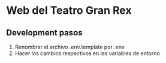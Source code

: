 # Web del Teatro Gran Rex


## Development pasos

1. Renombrar el archivo .env.template por .env
2. Hacer los cambios respectivos en las variables de entorno